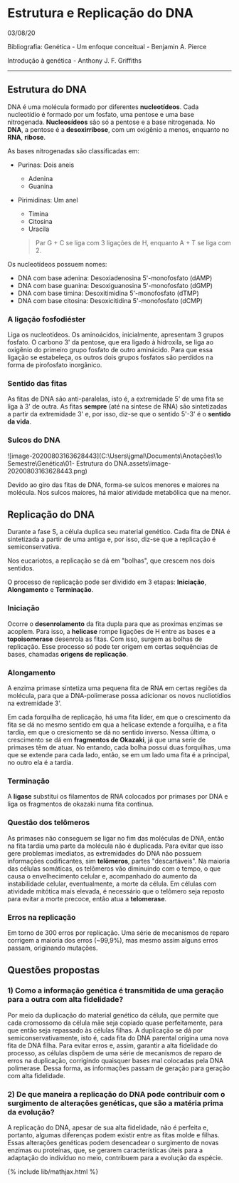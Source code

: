 

# Estrutura e Replicação do DNA

03/08/20

Bibliografia: Genética - Um enfoque conceitual - Benjamin A. Pierce

Introdução à genética - Anthony J. F. Griffiths

---

## Estrutura do DNA

DNA é uma molécula formado por diferentes **nucleotídeos**. Cada nucleotídio é formado por um fosfato, uma pentose e uma base nitrogenada. **Nucleosídeos** são só a pentose e a base nitrogenada. No **DNA**, a pentose é a **desoxirribose**, com um oxigênio a menos, enquanto no **RNA**, **ribose**.

As bases nitrogenadas são classificadas em:

* Purinas: Dois aneis

  * Adenina
  * Guanina

* Pirimidinas: Um anel

  * Timina
  * Citosina
  * Uracila

  > Par G + C se liga com 3 ligações de H, enquanto A + T se liga com 2.

Os nucleotídeos possuem nomes:

* DNA com base adenina: Desoxiadenosina 5'-monofosfato (dAMP)
* DNA com base guanina: Desoxiguanosina 5'-monofosfato (dGMP)
* DNA com base timina: Desoxitimidina 5'-monofosfato (dTMP)
* DNA com base citosina: Desoxicitidina 5'-monofosfato (dCMP)

### A ligação fosfodiéster

Liga os nucleotídeos. Os aminoácidos, inicialmente, apresentam 3 grupos fosfato. O carbono 3' da pentose, que era ligado à hidroxila, se liga ao oxigênio do primeiro grupo fosfato de outro aminácido. Para que essa ligação se estabeleça, os outros dois grupos fosfatos são perdidos na forma de pirofosfato inorgânico.

### Sentido das fitas

As fitas de DNA são anti-paralelas, isto é, a extremidade 5' de uma fita se liga à 3' de outra. As fitas **sempre** (até na sintese de RNA) são sintetizadas a partir da extremidade 3' e, por isso, diz-se que o sentido 5'-3' é o **sentido da vida**.

### Sulcos do DNA

![image-20200803163628443](C:\Users\jgmal\Documents\Anotações\1o Semestre\Genética\01- Estrutura do DNA.assets\image-20200803163628443.png)

Devido ao giro das fitas de DNA, forma-se sulcos menores e maiores na molécula. Nos sulcos maiores, há maior atividade metabólica que na menor.

## Replicação do DNA

Durante a fase S, a célula duplica seu material genético. Cada fita de DNA é sintetizada a partir de uma antiga e, por isso, diz-se que a replicação é semiconservativa.

Nos eucariotos, a replicação se dá em "bolhas", que crescem nos dois sentidos.

O processo de replicação pode ser dividido em 3 etapas: **Iniciação**, **Alongamento** e **Terminação**.

### Iniciação

Ocorre o **desenrolamento** da fita dupla para que as proximas enzimas se acoplem. Para isso, a **helicase** rompe ligações de H entre as bases e a **topoisomerase** desenrola as fitas. Com isso, surgem as bolhas de replicação. Esse processo só pode ter origem em certas sequências de bases, chamadas **origens de replicação**.

### Alongamento

A enzima primase sintetiza uma pequena fita de RNA em certas regiões da molécula, para que a DNA-polimerase possa adicionar os novos nucliotídios na extremidade 3'.

Em cada forquilha de replicação, há uma fita líder, em que o crescimento da fita se dá no mesmo sentido em qua a helicase extende a forquilha, e a fita tardia, em que o cresicmento se dá no sentido inverso. Nessa última, o crescimento se dá em **fragmentos de Okazaki**, já que uma serie de primases têm de atuar. No entando, cada bolha possui duas forquilhas, uma que se extende para cada lado, então, se em um lado uma fita é a principal, no outro ela é a tardia.

### Terminação

A **ligase** substitui os filamentos de RNA colocados por primases por DNA e liga os fragmentos de okazaki numa fita continua.

### Questão dos telômeros

As primases não conseguem se ligar no fim das moléculas de DNA, então na fita tardia uma parte da molécula não é duplicada. Para evitar que isso gere problemas imediatos, as extremidades do DNA não possuem informações codificantes, sim **telômeros**, partes "descartáveis". Na maioria das células somáticas, os telômeros vão diminuindo com o tempo, o que causa o envelhecimento celular e, acompanhado do aumento da instabilidade celular, eventualmente, a morte da célula. Em células com atividade mitótica mais elevada, é necessário que o telômero seja reposto para evitar a morte precoce, então atua a **telomerase**.

### Erros na replicação

Em torno de 300 erros por replicação. Uma série de mecanismos de reparo corrigem a maioria dos erros (~99,9%), mas mesmo assim alguns erros passam, originando mutações.

## Questões propostas

### 1) Como a informação genética é transmitida de uma geração para a outra com alta fidelidade?

Por meio da duplicação do material genético da célula, que permite que cada cromossomo da célula mãe seja copiado quase perfeitamente, para que então seja repassado às células filhas. A duplicação se dá por semiconservativamente, isto é, cada fita do DNA parental origina uma nova fita de DNA filha. Para evitar erros e, assim, garantir a alta fidelidade do processo, as células dispõem de uma série de mecanismos de reparo de erros na duplicação, corrigindo quaisquer bases mal colocadas pela DNA polimerase. Dessa forma, as informações passam de geração para geração com alta fidelidade.

### 2) De que maneira a replicação do DNA pode contribuir com o surgimento de alterações genéticas, que são a matéria prima da evolução?

A replicação do DNA, apesar de sua alta fidelidade, não é perfeita e, portanto, algumas diferenças podem existir entre as fitas molde e filhas. Essas alterações genéticas podem desencadear o surgimento de novas enzimas ou proteínas, que, se gerarem características úteis para a adaptação do indivíduo no meio, contribuem para a evolução da espécie.

{% include lib/mathjax.html %}